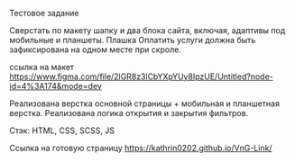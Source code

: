 Тестовое задание

Сверстать по макету шапку и два блока сайта, включая, адаптивы под мобильные и планшеты. Плашка Оплатить услуги должна быть зафиксирована на одном месте при скроле.

ссылка на макет
https://www.figma.com/file/2lGR8z3lCbYXpYUy8IpzUE/Untitled?node-id=4%3A174&mode=dev

Реализована верстка основной страницы + мобильная и планшетная верстка.
Реализована логика открытия и закрытия фильтров.

Стэк: HTML, CSS, SCSS, JS

Ссылка на готовую страницу https://kathrin0202.github.io/VnG-Link/
